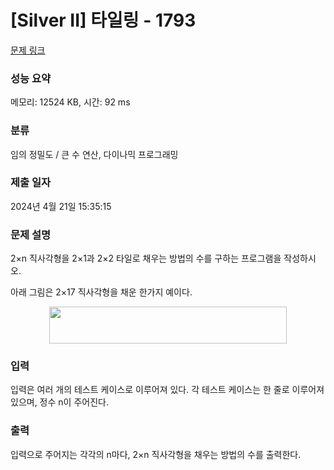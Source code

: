 # [Silver II] 타일링 - 1793 

[문제 링크](https://www.acmicpc.net/problem/1793) 

### 성능 요약

메모리: 12524 KB, 시간: 92 ms

### 분류

임의 정밀도 / 큰 수 연산, 다이나믹 프로그래밍

### 제출 일자

2024년 4월 21일 15:35:15

### 문제 설명

<p>2×n 직사각형을 2×1과 2×2 타일로 채우는 방법의 수를 구하는 프로그램을 작성하시오.</p>

<p>아래 그림은 2×17 직사각형을 채운 한가지 예이다.</p>

<p style="text-align: center;"><img alt="" src="https://www.acmicpc.net/upload/images/t2n2122.gif" style="height:59px; width:380px"></p>

### 입력 

 <p>입력은 여러 개의 테스트 케이스로 이루어져 있다. 각 테스트 케이스는 한 줄로 이루어져 있으며, 정수 n이 주어진다.</p>

### 출력 

 <p>입력으로 주어지는 각각의 n마다, 2×n 직사각형을 채우는 방법의 수를 출력한다.</p>

